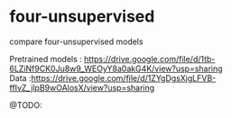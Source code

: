 # four-unsupervised
compare four-unsupervised models

Pretrained models : https://drive.google.com/file/d/1tb-6LZiNf9CK0Ju8w9_WEOyY8a0akG4K/view?usp=sharing <br>
Data :https://drive.google.com/file/d/1ZYgDgsXjgLFVB-ffIvZ_jlpB9wOAlosX/view?usp=sharing

@TODO:
